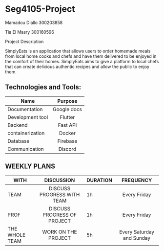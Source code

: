 # Seg4105-Project

Mamadou Diallo 300203858


Tia El Masry
300160596

Project Description

SimplyEats is an application that allows users to order homemade meals from local home cooks and chefs and have them delivered to be enjoyed in the comfort of their homes. SimplyEats aims to give a platform to local chefs that can create delicious authentic recipes and allow the public to enjoy them.


## Technologies and Tools:

|Name | Purpose |
| -- | :--: |
| Documentation |  Google docs|
| Development tool | Flutter |
| Backend | Fast API |
| containerization | Docker |
| Database | Firebase |
| Communication | Discord |


## WEEKLY PLANS 
|WITH | DISCUSSION | DURATION | FREQUENCY |
| -- | :--: | -- | :--: |
|TEAM| DISCUSS PROGRESS WITH TEAM| 1h | Every Friday |
|PROF| DISCUSS PROGRESS OF PROJECT | 1h | Every Friday |
|THE WHOLE TEAM | WORK ON THE PROJECT | 5h | Every Saturday and Sunday |


